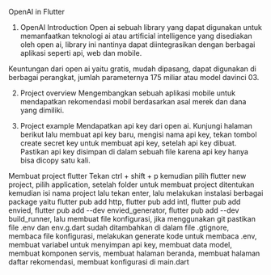 OpenAI in Flutter

1. OpenAI Introduction
Open ai sebuah library yang dapat digunakan untuk memanfaatkan teknologi ai atau artificial intelligence yang disediakan oleh open ai, library ini nantinya dapat diintegrasikan dengan berbagai aplikasi seperti api, web dan mobile.

Keuntungan dari open ai yaitu gratis, mudah dipasang, dapat digunakan di berbagai perangkat, jumlah parameternya 175 miliar atau model davinci 03.

2. Project overview
Mengembangkan sebuah aplikasi mobile untuk mendapatkan rekomendasi mobil berdasarkan asal merek dan dana yang dimiliki.

3. Project example
Mendapatkan api key dari open ai.
Kunjungi halaman berikut lalu membuat api key baru, mengisi nama api key, tekan tombol create secret key untuk membuat api key, setelah api key dibuat. Pastikan api key disimpan di dalam sebuah file karena api key hanya bisa dicopy satu kali.

Membuat project flutter
Tekan ctrl + shift + p kemudian pilih flutter new project, pilih application, setelah folder untuk membuat project ditentukan kemudian isi nama project lalu tekan enter, lalu melakukan instalasi berbagai package yaitu flutter pub add http, flutter pub add intl, flutter pub add envied, flutter pub add --dev envied_generator, flutter pub add --dev build_runner, lalu membuat file konfigurasi, jika menggunakan git pastikan file .env dan env.g.dart sudah ditambahkan di dalam file .gtignore, membaca file konfigurasi, melakukan generate kode untuk membaca .env, membuat variabel untuk menyimpan api key, membuat data model, membuat komponen servis, membuat halaman beranda, membuat halaman daftar rekomendasi, membuat konfigurasi di main.dart